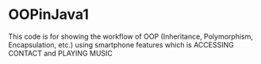 # OOPinJava1
This code is for showing the workflow of OOP (Inheritance, Polymorphism, Encapsulation, etc.) using smartphone features  which is ACCESSING CONTACT and PLAYING MUSIC
     
